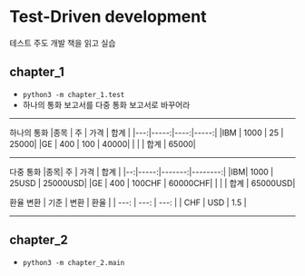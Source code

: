 # Test-Driven development

테스트 주도 개발 책을 읽고 실습

## chapter_1

- `python3 -m chapter_1.test`
- 하나의 통화 보고서를 다중 통화 보고서로 바꾸어라

---

하나의 통화
|종목 | 주    | 가격 | 합계  |
|---:|-----:|----:|-----:|
|IBM | 1000 | 25  | 25000|
|GE  | 400  | 100 | 40000|
|    |      | 합계 | 65000|

---

다중 통화
|종목| 주    | 가격    | 합계     |
|--:|-----:|-------:|--------:|
|IBM| 1000 | 25USD  | 25000USD|
|GE | 400  | 100CHF | 60000CHF|
|   |      | 합계    | 65000USD|

환율 변환
| 기준  | 변환  | 환율  |
| ---: | ---: | ---: |
|  CHF |  USD |  1.5 |

---

## chapter_2

- `python3 -m chapter_2.main`
